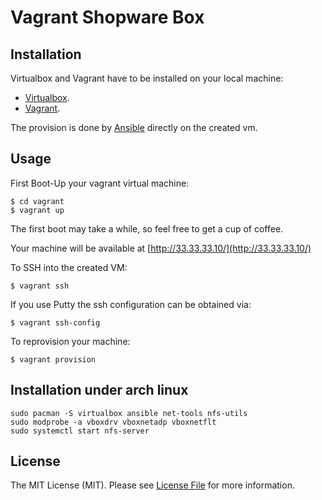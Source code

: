 Vagrant Shopware Box
====================

## Installation

Virtualbox and Vagrant have to be installed on your local machine:

 - [Virtualbox](https://www.virtualbox.org/wiki/Downloads).
 - [Vagrant](https://www.vagrantup.com/downloads).

The provision is done by [Ansible](http://www.ansibleworks.com/docs/) directly on the created vm.

## Usage
First Boot-Up your vagrant virtual machine:

    $ cd vagrant
    $ vagrant up

The first boot may take a while, so feel free to get a cup of coffee.

Your machine will be available at [http://33.33.33.10/](http://33.33.33.10/)

To SSH into the created VM:

    $ vagrant ssh


If you use Putty the ssh configuration can be obtained via:

    $ vagrant ssh-config


To reprovision your machine:

    $ vagrant provision


## Installation under arch linux

    sudo pacman -S virtualbox ansible net-tools nfs-utils
    sudo modprobe -a vboxdrv vboxnetadp vboxnetflt
    sudo systemctl start nfs-server

## License

The MIT License (MIT). Please see [License File](LICENSE) for more information.
